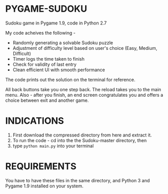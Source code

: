 # PYGAME-SUDOKU
Sudoku game in Pygame 1.9, code in Python 2.7

My code acheives the following - 
* Randomly generating a solvable Sudoku puzzle
* Adjustment of difficulty level based on user's choice (Easy, Medium, Difficult)
* Timer logs the time taken to finish
* Check for validity of last entry
* Clean efficient UI with smooth performance

The code prints out the solution on the terminal for reference.

All back buttons take you one step back. The reload takes you to the main menu. Also - after you finish, an end screen congratulates you and offers a choice between exit and another game.

# INDICATIONS
1. First download the compressed directory from here and extract it.
1. To run the code - cd into the the Sudoku-master directory, then
1. type `python main.py` into your terminal

# REQUIREMENTS
You have to have these files in the same directory, and Python 3 and Pygame 1.9 installed on your system.
